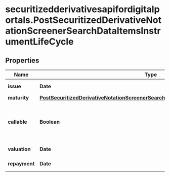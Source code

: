 # securitizedderivativesapifordigitalportals.PostSecuritizedDerivativeNotationScreenerSearchDataItemsInstrumentLifeCycle

## Properties

Name | Type | Description | Notes
------------ | ------------- | ------------- | -------------
**issue** | **Date** | Date of the issue. | [optional] 
**maturity** | [**PostSecuritizedDerivativeNotationScreenerSearchDataItemsInstrumentLifeCycleMaturity**](PostSecuritizedDerivativeNotationScreenerSearchDataItemsInstrumentLifeCycleMaturity.md) |  | [optional] 
**callable** | **Boolean** | If &#x60;true&#x60;, the issuer may redeem the instrument prior to maturity. | [optional] 
**valuation** | **Date** | Date of the valuation. | [optional] 
**repayment** | **Date** | Date of the repayment. | [optional] 



